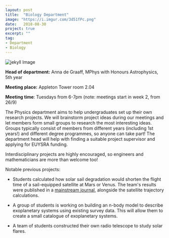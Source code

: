 ```yaml
---
layout: post
title:  "Biology Department"
image: "https://i.imgur.com/3d51fPc.png"
date:   2018-08-30
project: true
excerpt: ""
tag:
- Department
- Biology
---
```

![jekyll Image](https://i.imgur.com/3d51fPc.png)

**Head of department:** Anna de Graaff, MPhys with Honours Astrophysics, 5th year

**Meeting place:**  Appleton Tower room 2.04

**Meeting time**: Tuesdays from 6-7pm (note: meetings start in week 2, from 26/9)

The Physics department aims to help undergraduates set up their own research projects. We will brainstorm project ideas during our meetings and let members form small groups to research the most interesting ideas. Groups typically consist of members from different years (including 1st years!) and different degree programmes, so anyone can take part! The department head will help with finding a suitable project supervisor and applying for EUYSRA funding.  

Interdisciplinary projects are highly encouraged, so engineers and mathematicians are more than welcome too!  

Notable previous projects:  
- Students calculated how solar sail degradation would shorten the flight time of a sail-equipped satellite at Mars or Venus. The team's results were published in a [mainstream journal](https://arc.aiaa.org/doi/abs/10.2514/1.G000465?journalCode=jgcd), alongside the satellite trajectory calculations.

- A group of students is working on building an n-body model to describe exoplanetary systems using existing survey data. This will allow them to create a small catalogue of exoplanetary systems.
- A team of students constructed their own radio telescope to study solar flares.
